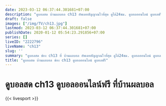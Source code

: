 ```yaml
---
date: 2023-03-12 06:37:44.301681+07:00
description: "ดูบอลสด บ้านผลบอล ch13 อัพเดทสัญญาณไวที่สุด ดูได้24ชม. ดูบอลออนไลน์ ดูบอลฟรี"
draft: false
images: ["/img/TV/ch13.jpg"]
lastmod: 2023-03-12 06:37:44.301681+07:00
publishDate: 2020-01-12 05:54:23.291856+07:00
series: []
liveID: "2222796"
liveName: "ch13"
slug: ''
summary: "ดูบอลสด ช่อง ch13 ที่ บ้านผลบอล อัพเดทสัญญาณไวที่สุด ดูได้24ชม. ดูบอลออนไลน์ ดูบอลฟรี"
title: "ดูบอลสด บ้านผลบอล ช่อง ch13 ดูบอลออนไลน์ ดูบอลฟรี"
---
```


# ดูบอลสด ch13 ดูบอลออนไลน์ฟรี ที่บ้านผลบอล

{{< livesport >}}
